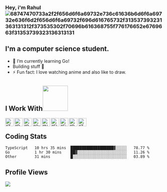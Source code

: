 ### Hey, i'm Rahul![68747470733a2f2f656d6f6a69732e736c61636b6d6f6a69732e636f6d2f656d6f6a69732f696d616765732f313537393231363131312f373535302f70696b616368755f776176652e6769663f31353739323136313131](https://user-images.githubusercontent.com/51912472/123106821-98c11a00-d456-11eb-8296-72ef8bfbdb77.gif)



## I'm a computer science student.
- 🌱 I’m currently learning Go!
- Building stuff 🧩
- ⚡ Fun fact: I love watching anime and also like to draw.

## I Work With<img src="https://media.giphy.com/media/7j2hfyeVcDtf2/giphy.gif" width="80"/>
<img align="left" alt=“TypeScript” width="26px" src="https://www.vectorlogo.zone/logos/typescriptlang/typescriptlang-icon.svg" />
<img align="left" alt=“Dart” width="26px" src="https://www.vectorlogo.zone/logos/dartlang/dartlang-icon.svg" />
<img align="left" alt=“React” width="26px" src="https://www.vectorlogo.zone/logos/reactjs/reactjs-icon.svg" />
<img align="left" alt=“GraphQL” width="26px" src="https://www.vectorlogo.zone/logos/graphql/graphql-icon.svg" />
<img align="left" alt=“Node.js” width="26px" src="https://www.vectorlogo.zone/logos/nodejs/nodejs-icon.svg" />
<img align="left" alt=“Flutter” width="26px" src="https://www.vectorlogo.zone/logos/flutterio/flutterio-icon.svg" />
<img align="left" alt=“Firebase” width="26px" src="https://www.vectorlogo.zone/logos/firebase/firebase-icon.svg" />
<img align="left" alt=“Postgresql” width="26px" src="https://www.vectorlogo.zone/logos/postgresql/postgresql-icon.svg" />
<img align="left" alt=“TensorFlow” width="26px" src="https://www.vectorlogo.zone/logos/tensorflow/tensorflow-icon.svg" />
</br>

## Coding Stats
<!--START_SECTION:waka-->

```text
TypeScript   10 hrs 35 mins  ███████████████████▓░░░░░   78.77 %
Go           1 hr 30 mins    ██▓░░░░░░░░░░░░░░░░░░░░░░   11.26 %
Other        31 mins         █░░░░░░░░░░░░░░░░░░░░░░░░   03.89 %
```

<!--END_SECTION:waka-->

## Profile Views
![](https://count.getloli.com/get/@Rayzon3.github.readme)

<!--
## Currently Working on: 
- 
- p2p data sharing....?
-->


<!--
**Rayzon3/Rayzon3** is a ✨ _special_ ✨ repository because its `README.md` (this file) appears on your GitHub profile.

Here are some ideas to get you started:

- 🔭 I’m currently working on ...
- 🌱 I’m currently learning ...
- 👯 I’m looking to collaborate on ...
- 🤔 I’m looking for help with ...
- 💬 Ask me about ...
- 📫 How to reach me: ...
- 😄 Pronouns: ...
- ⚡ Fun fact: ...
-->

